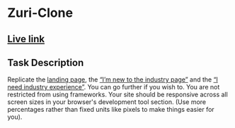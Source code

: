 # Zuri-Clone

## [Live link](https://uyoyo-w.github.io/Zuri-Clone/)

## Task Description
Replicate the [landing page](https://zuri.team/), the [“I’m new to the industry page”](https://training.zuri.team/) and the [“I need industry experience”](https://talent.zuri.team/).
You can go further if you wish to.
You are not restricted from using frameworks.
Your site should be responsive across all screen sizes in your browser's development tool section. (Use more percentages rather than fixed units like pixels to make things easier for you).
